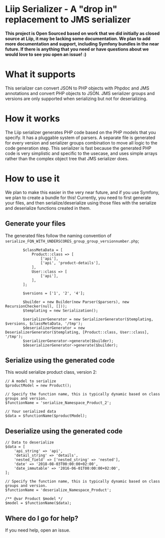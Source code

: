 # Liip Serializer - A "drop in" replacement to JMS serializer

**This project is Open Sourced based on work that we did initially as closed source at Liip, it may be lacking some documentation. We plan to add more documentation and support, including Symfony bundles in the near future. If there is anything that you need or have questions about we would love to see you open an issue! :)**

# What it supports
This serializer can convert JSON to PHP objects with Phpdoc and JMS annotations and convert PHP objects to JSON. JMS serializer groups and versions are only supported when serializing but not for deserializing.

# How it works
The Liip serializer generates PHP code based on the PHP models that you specify. It has a pluggable system of parsers. A separate file is generated for every version and serializer groups combination to move all logic to the code generation step. This serializer is fast because the generated PHP code is very simplistic and specific to the usecase, and uses simple arrays rather than the complex object tree that JMS serializer does.

# How to use it
We plan to make this easier in the very near future, and if you use Symfony, we plan to create a bundle for this! Currently, you need to first generate your files, and then serialize/deserialize using those files with the serialize and deserialize functions created in them.

## Generate your files
The generated files follow the naming convention of `serialize_FQN_WITH_UNDERSCORES_group_group_versionnumber.php`;

```
        $classMetaData = [
            Product::class => [
                ['api'],
                ['api', 'product-details'],
            ],
            User::class => [
                ['api'],
            ],
        ];

        $versions = ['1', '2', '4'];

        $builder = new Builder(new Parser($parsers), new RecursionChecker(null, []));
        $templating = new Serialization();

        $serializerGenerator = new SerializerGenerator($templating, $versions, $classMetaData, '/tmp');
        $deserializerGenerator = new DeserializerGenerator($templating, [Product::class, User::class], '/tmp');
        $serializerGenerator->generate($builder);
        $deserializerGenerator->generate($builder);
```

## Serialize using the generated code

This would serialize product class, version 2: 

```
// A model to serialize
$productModel = new Product();

// Specify the function name, this is typically dynamic based on class groups and version.
$functionName = 'serialize_Namespace_Product_2';

// Your serialized data
$data = $functionName($productModel);
```

## Deserialize using the generated code

```
// Data to deserialize
$data = [
    'api_string' => 'api',
    'detail_string' => 'details',
    'nested_field' => ['nested_string' => 'nested'],
    'date' => '2018-08-03T00:00:00+02:00',
    'date_immutable' => '2016-06-01T00:00:00+02:00',
];

// Specify the function name, this is typically dynamic based on class groups and version.
$functionName = 'deserialize_Namespace_Product';

/** @var Product $model */
$model = $functionName($data);
```

## Where do I go for help?

If you need help, open an issue. 
